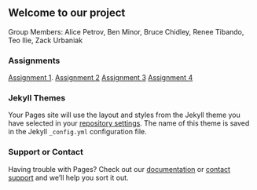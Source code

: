 ## Welcome to our project

Group Members: Alice Petrov, Ben Minor, Bruce Chidley, Renee Tibando, Teo Ilie, Zack Urbaniak

### Assignments

[Assignment 1]().
[Assignment 2]()
[Assignment 3]()
[Assignment 4]()
### Jekyll Themes

Your Pages site will use the layout and styles from the Jekyll theme you have selected in your [repository settings](https://github.com/cisc322/Jami-ing-Out/settings). The name of this theme is saved in the Jekyll `_config.yml` configuration file.

### Support or Contact

Having trouble with Pages? Check out our [documentation](https://docs.github.com/categories/github-pages-basics/) or [contact support](https://support.github.com/contact) and we’ll help you sort it out.
